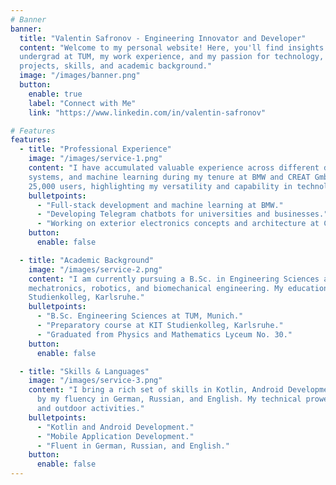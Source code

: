 ```yaml
---
# Banner
banner:
  title: "Valentin Safronov - Engineering Innovator and Developer"
  content: "Welcome to my personal website! Here, you'll find insights into my journey as an Engineering Sciences
  undergrad at TUM, my work experience, and my passion for technology, robotics, and AI. Dive in to learn more about my
  projects, skills, and academic background."
  image: "/images/banner.png"
  button:
    enable: true
    label: "Connect with Me"
    link: "https://www.linkedin.com/in/valentin-safronov"

# Features
features:
  - title: "Professional Experience"
    image: "/images/service-1.png"
    content: "I have accumulated valuable experience across different domains including full-stack development, embedded
    systems, and machine learning during my tenure at BMW and CREAT GmbH. I have also developed chatbots serving over
    25,000 users, highlighting my versatility and capability in technology."
    bulletpoints:
      - "Full-stack development and machine learning at BMW."
      - "Developing Telegram chatbots for universities and businesses."
      - "Working on exterior electronics concepts and architecture at CREAT GmbH."
    button:
      enable: false

  - title: "Academic Background"
    image: "/images/service-2.png"
    content: "I am currently pursuing a B.Sc. in Engineering Sciences at TUM, Munich, aiming to deepen my understanding in
    mechatronics, robotics, and biomechanical engineering. My education journey also includes a preparatory course at KIT
    Studienkolleg, Karlsruhe."
    bulletpoints:
      - "B.Sc. Engineering Sciences at TUM, Munich."
      - "Preparatory course at KIT Studienkolleg, Karlsruhe."
      - "Graduated from Physics and Mathematics Lyceum No. 30."
    button:
      enable: false

  - title: "Skills & Languages"
    image: "/images/service-3.png"
    content: "I bring a rich set of skills in Kotlin, Android Development, and Mobile Application Development, underpinned
      by my fluency in German, Russian, and English. My technical prowess is complemented by my active engagement in sports
      and outdoor activities."
    bulletpoints:
      - "Kotlin and Android Development."
      - "Mobile Application Development."
      - "Fluent in German, Russian, and English."
    button:
      enable: false
---
```

